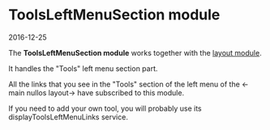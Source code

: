 ToolsLeftMenuSection module
=====================
2016-12-25


The **ToolsLeftMenuSection module** works together with the [layout module](https://github.com/lingtalfi/nullos-admin/tree/master/doc/modules/layout-module.md).

It handles the "Tools" left menu section part.


All the links that you see in the "Tools" section of the left menu of the <-main nullos layout->
have subscribed to this module.

If you need to add your own tool, you will probably use its displayToolsLeftMenuLinks service.




 
